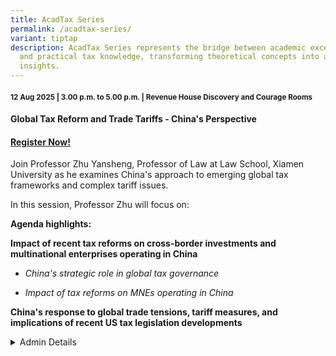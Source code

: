 ```yaml
---
title: AcadTax Series
permalink: /acadtax-series/
variant: tiptap
description: AcadTax Series represents the bridge between academic excellence
  and practical tax knowledge, transforming theoretical concepts into actionable
  insights.
---
```

<h4><strong><sub>12 Aug 2025 | 3.00 p.m. to 5.00 p.m. | Revenue House Discovery and Courage Rooms</sub></strong></h4>
<h4><strong>Global Tax Reform and Trade Tariffs - China's Perspective</strong></h4>
<h4><a href="https://form.gov.sg/68761caed3df5682c99a16d5" rel="noopener nofollow" target="_blank"><u>Register Now!</u></a></h4>
<p>Join Professor Zhu Yansheng, Professor of Law at Law School, Xiamen University
as he examines China's approach to emerging global tax frameworks and complex
tariff issues.</p>
<p>In this session, Professor Zhu will focus on:</p>
<p><strong>Agenda highlights:</strong>
</p>
<p><strong>Impact of recent tax reforms on cross-border investments and multinational enterprises operating in China</strong>
</p>
<ul data-tight="true" class="tight">
<li>
<p><em>China's strategic role in global tax governance</em>
</p>
</li>
<li>
<p><em>Impact of tax reforms on MNEs operating in China</em>
</p>
</li>
</ul>
<p><strong>China's response to global trade tensions, tariff measures, and implications of recent US tax legislation developments</strong>
</p>
<div data-type="detailGroup" class="isomer-accordion-group isomer-accordion isomer-accordion-white">
<details class="isomer-details">
<summary>Admin Details</summary>
<div data-type="detailsContent" class="isomer-details-content">
<p></p>
<p>Date and Time: 12 Aug 25, 3.00pm to 5.00pm</p>
<p>Fee: $109 (incl GST)</p>
<p>Venue: Revenue House Discovery and Courage Rooms</p>
<p>Refreshment will be provided</p>
</div>
</details>
</div>
<p></p>
<p></p>